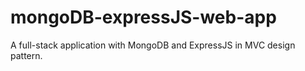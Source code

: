 # mongoDB-expressJS-web-app
 A full-stack application with MongoDB and ExpressJS in MVC design pattern.
